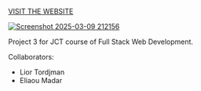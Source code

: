 [VISIT THE WEBSITE](https://lior-tor.github.io/JCT-FSWD-Project3/client/index.html)

[![Screenshot 2025-03-09 212156](https://github.com/user-attachments/assets/8265b3de-4fc7-4097-b330-08b656894e66)](https://lior-tor.github.io/JCT-FSWD-Project3/client/index.html)

Project 3 for JCT course of Full Stack Web Development.

Collaborators:
- Lior Tordjman
- Eliaou Madar
